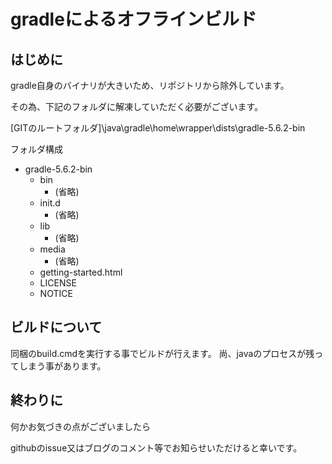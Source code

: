# gradleによるオフラインビルド

## はじめに

gradle自身のバイナリが大きいため、リポジトリから除外しています。

その為、下記のフォルダに解凍していただく必要がございます。

[GITのルートフォルダ]\java\gradle\home\wrapper\dists\gradle-5.6.2-bin

フォルダ構成

- gradle-5.6.2-bin
  - bin
    - (省略)
  - init.d
    - (省略)
  - lib
    - (省略)
  - media
    - (省略)
  - getting-started.html
  - LICENSE
  - NOTICE

## ビルドについて

同梱のbuild.cmdを実行する事でビルドが行えます。
尚、javaのプロセスが残ってしまう事があります。

## 終わりに

何かお気づきの点がございましたら

githubのissue又はブログのコメント等でお知らせいただけると幸いです。
